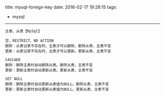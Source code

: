 title: mysql-foreign-key
date: 2016-02-17 19:28:15
tags:
- mysql
---

```
主表，从表【MySql】

空、RESTRICT、NO ACTION
删除：从表记录不存在时，主表才可以删除。删除从表，主表不变
更新：从表记录不存在时，主表才可以更新。更新从表，主表不变

CASCADE
删除：删除主表时自动删除从表。删除从表，主表不变
更新：更新主表时自动更新从表。更新从表，主表不变

SET NULL
删除：删除主表时自动更新从表值为NULL。删除从表，主表不变
更新：更新主表时自动更新从表值为NULL。更新从表，主表不变
```